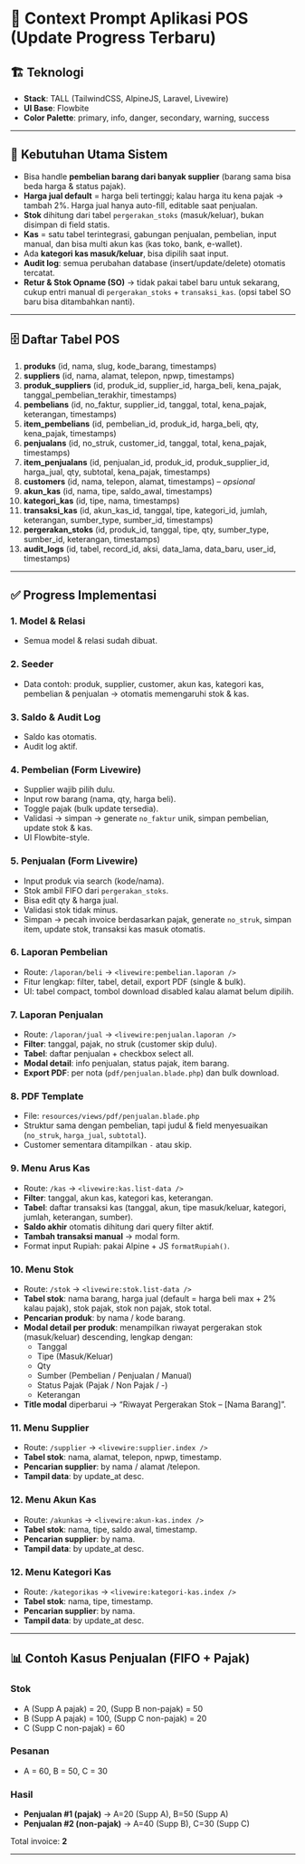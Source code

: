 # 📌 Context Prompt Aplikasi POS (Update Progress Terbaru)

## 🏗️ Teknologi

-   **Stack**: TALL (TailwindCSS, AlpineJS, Laravel, Livewire)
-   **UI Base**: Flowbite
-   **Color Palette**: primary, info, danger, secondary, warning, success

---

## 🎯 Kebutuhan Utama Sistem

-   Bisa handle **pembelian barang dari banyak supplier** (barang sama bisa beda harga & status pajak).
-   **Harga jual default** = harga beli tertinggi; kalau harga itu kena pajak → tambah 2%. Harga jual hanya auto-fill, editable saat penjualan.
-   **Stok** dihitung dari tabel `pergerakan_stoks` (masuk/keluar), bukan disimpan di field statis.
-   **Kas** = satu tabel terintegrasi, gabungan penjualan, pembelian, input manual, dan bisa multi akun kas (kas toko, bank, e-wallet).
-   Ada **kategori kas masuk/keluar**, bisa dipilih saat input.
-   **Audit log**: semua perubahan database (insert/update/delete) otomatis tercatat.
-   **Retur & Stok Opname (SO)** → tidak pakai tabel baru untuk sekarang, cukup entri manual di `pergerakan_stoks` + `transaksi_kas`. (opsi tabel SO baru bisa ditambahkan nanti).

---

## 🗄️ Daftar Tabel POS

1. **produks** (id, nama, slug, kode_barang, timestamps)
2. **suppliers** (id, nama, alamat, telepon, npwp, timestamps)
3. **produk_suppliers** (id, produk_id, supplier_id, harga_beli, kena_pajak, tanggal_pembelian_terakhir, timestamps)
4. **pembelians** (id, no_faktur, supplier_id, tanggal, total, kena_pajak, keterangan, timestamps)
5. **item_pembelians** (id, pembelian_id, produk_id, harga_beli, qty, kena_pajak, timestamps)
6. **penjualans** (id, no_struk, customer_id, tanggal, total, kena_pajak, timestamps)
7. **item_penjualans** (id, penjualan_id, produk_id, produk_supplier_id, harga_jual, qty, subtotal, kena_pajak, timestamps)
8. **customers** (id, nama, telepon, alamat, timestamps) – _opsional_
9. **akun_kas** (id, nama, tipe, saldo_awal, timestamps)
10. **kategori_kas** (id, tipe, nama, timestamps)
11. **transaksi_kas** (id, akun_kas_id, tanggal, tipe, kategori_id, jumlah, keterangan, sumber_type, sumber_id, timestamps)
12. **pergerakan_stoks** (id, produk_id, tanggal, tipe, qty, sumber_type, sumber_id, keterangan, timestamps)
13. **audit_logs** (id, tabel, record_id, aksi, data_lama, data_baru, user_id, timestamps)

---

## ✅ Progress Implementasi

### 1. **Model & Relasi**

-   Semua model & relasi sudah dibuat.

### 2. **Seeder**

-   Data contoh: produk, supplier, customer, akun kas, kategori kas, pembelian & penjualan → otomatis memengaruhi stok & kas.

### 3. **Saldo & Audit Log**

-   Saldo kas otomatis.
-   Audit log aktif.

### 4. **Pembelian (Form Livewire)**

-   Supplier wajib pilih dulu.
-   Input row barang (nama, qty, harga beli).
-   Toggle pajak (bulk update tersedia).
-   Validasi → simpan → generate `no_faktur` unik, simpan pembelian, update stok & kas.
-   UI Flowbite-style.

### 5. **Penjualan (Form Livewire)**

-   Input produk via search (kode/nama).
-   Stok ambil FIFO dari `pergerakan_stoks`.
-   Bisa edit qty & harga jual.
-   Validasi stok tidak minus.
-   Simpan → pecah invoice berdasarkan pajak, generate `no_struk`, simpan item, update stok, transaksi kas masuk otomatis.

### 6. **Laporan Pembelian**

-   Route: `/laporan/beli` → `<livewire:pembelian.laporan />`
-   Fitur lengkap: filter, tabel, detail, export PDF (single & bulk).
-   UI: tabel compact, tombol download disabled kalau alamat belum dipilih.

### 7. **Laporan Penjualan**

-   Route: `/laporan/jual` → `<livewire:penjualan.laporan />`
-   **Filter**: tanggal, pajak, no struk (customer skip dulu).
-   **Tabel**: daftar penjualan + checkbox select all.
-   **Modal detail**: info penjualan, status pajak, item barang.
-   **Export PDF**: per nota (`pdf/penjualan.blade.php`) dan bulk download.

### 8. **PDF Template**

-   File: `resources/views/pdf/penjualan.blade.php`
-   Struktur sama dengan pembelian, tapi judul & field menyesuaikan (`no_struk`, `harga_jual`, `subtotal`).
-   Customer sementara ditampilkan `-` atau skip.

### 9. **Menu Arus Kas**

-   Route: `/kas` → `<livewire:kas.list-data />`
-   **Filter**: tanggal, akun kas, kategori kas, keterangan.
-   **Tabel**: daftar transaksi kas (tanggal, akun, tipe masuk/keluar, kategori, jumlah, keterangan, sumber).
-   **Saldo akhir** otomatis dihitung dari query filter aktif.
-   **Tambah transaksi manual** → modal form.
-   Format input Rupiah: pakai Alpine + JS `formatRupiah()`.

### 10. **Menu Stok**

-   Route: `/stok` → `<livewire:stok.list-data />`
-   **Tabel stok**: nama barang, harga jual (default = harga beli max + 2% kalau pajak), stok pajak, stok non pajak, stok total.
-   **Pencarian produk**: by nama / kode barang.
-   **Modal detail per produk**: menampilkan riwayat pergerakan stok (masuk/keluar) descending, lengkap dengan:
    -   Tanggal
    -   Tipe (Masuk/Keluar)
    -   Qty
    -   Sumber (Pembelian / Penjualan / Manual)
    -   Status Pajak (Pajak / Non Pajak / -)
    -   Keterangan
-   **Title modal** diperbarui → “Riwayat Pergerakan Stok – [Nama Barang]”.

### 11. **Menu Supplier**

-   Route: `/supplier` → `<livewire:supplier.index />`
-   **Tabel stok**: nama, alamat, telepon, npwp, timestamp.
-   **Pencarian supplier**: by nama / alamat /telepon.
-   **Tampil data**: by update_at desc.

### 12. **Menu Akun Kas**

-   Route: `/akunkas` → `<livewire:akun-kas.index />`
-   **Tabel stok**: nama, tipe, saldo awal, timestamp.
-   **Pencarian supplier**: by nama.
-   **Tampil data**: by update_at desc.

### 12. **Menu Kategori Kas**

-   Route: `/kategorikas` → `<livewire:kategori-kas.index />`
-   **Tabel stok**: nama, tipe, timestamp.
-   **Pencarian supplier**: by nama.
-   **Tampil data**: by update_at desc.

---

## 📊 Contoh Kasus Penjualan (FIFO + Pajak)

### Stok

-   A (Supp A pajak) = 20, (Supp B non-pajak) = 50
-   B (Supp A pajak) = 100, (Supp C non-pajak) = 20
-   C (Supp C non-pajak) = 60

### Pesanan

-   A = 60, B = 50, C = 30

### Hasil

-   **Penjualan #1 (pajak)** → A=20 (Supp A), B=50 (Supp A)
-   **Penjualan #2 (non-pajak)** → A=40 (Supp B), C=30 (Supp C)

Total invoice: **2**

---
